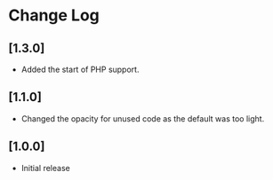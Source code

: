 # Change Log

## [1.3.0]

- Added the start of PHP support.

## [1.1.0]

- Changed the opacity for unused code as the default was too light.

## [1.0.0]

- Initial release
